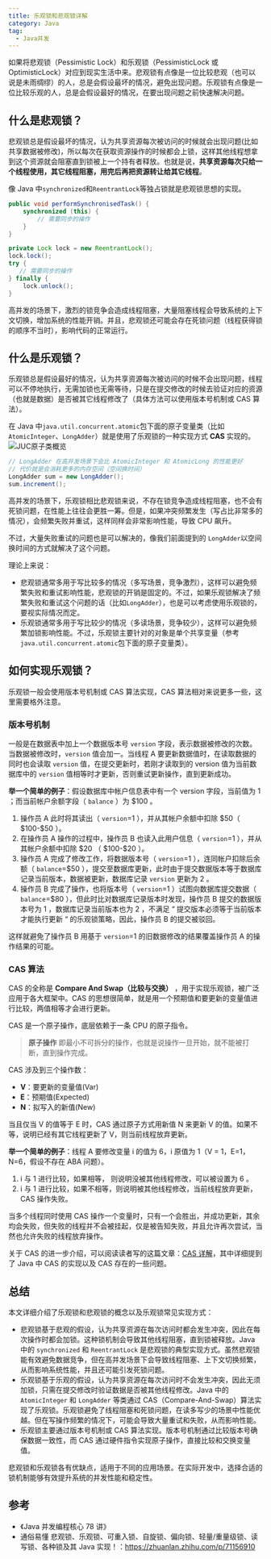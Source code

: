 ```yaml
---
title: 乐观锁和悲观锁详解
category: Java
tag:
  - Java并发
---
```


如果将悲观锁（Pessimistic Lock）和乐观锁（PessimisticLock 或 OptimisticLock）对应到现实生活中来。悲观锁有点像是一位比较悲观（也可以说是未雨绸缪）的人，总是会假设最坏的情况，避免出现问题。乐观锁有点像是一位比较乐观的人，总是会假设最好的情况，在要出现问题之前快速解决问题。

## 什么是悲观锁？

悲观锁总是假设最坏的情况，认为共享资源每次被访问的时候就会出现问题(比如共享数据被修改)，所以每次在获取资源操作的时候都会上锁，这样其他线程想拿到这个资源就会阻塞直到锁被上一个持有者释放。也就是说，**共享资源每次只给一个线程使用，其它线程阻塞，用完后再把资源转让给其它线程**。

像 Java 中`synchronized`和`ReentrantLock`等独占锁就是悲观锁思想的实现。

```java
public void performSynchronisedTask() {
    synchronized (this) {
        // 需要同步的操作
    }
}

private Lock lock = new ReentrantLock();
lock.lock();
try {
   // 需要同步的操作
} finally {
    lock.unlock();
}
```

高并发的场景下，激烈的锁竞争会造成线程阻塞，大量阻塞线程会导致系统的上下文切换，增加系统的性能开销。并且，悲观锁还可能会存在死锁问题（线程获得锁的顺序不当时），影响代码的正常运行。

## 什么是乐观锁？

乐观锁总是假设最好的情况，认为共享资源每次被访问的时候不会出现问题，线程可以不停地执行，无需加锁也无需等待，只是在提交修改的时候去验证对应的资源（也就是数据）是否被其它线程修改了（具体方法可以使用版本号机制或 CAS 算法）。

在 Java 中`java.util.concurrent.atomic`包下面的原子变量类（比如`AtomicInteger`、`LongAdder`）就是使用了乐观锁的一种实现方式 **CAS** 实现的。
![JUC原子类概览](https://oss.javaguide.cn/github/javaguide/java/JUC%E5%8E%9F%E5%AD%90%E7%B1%BB%E6%A6%82%E8%A7%88-20230814005211968.png)

```java
// LongAdder 在高并发场景下会比 AtomicInteger 和 AtomicLong 的性能更好
// 代价就是会消耗更多的内存空间（空间换时间）
LongAdder sum = new LongAdder();
sum.increment();
```

高并发的场景下，乐观锁相比悲观锁来说，不存在锁竞争造成线程阻塞，也不会有死锁问题，在性能上往往会更胜一筹。但是，如果冲突频繁发生（写占比非常多的情况），会频繁失败并重试，这样同样会非常影响性能，导致 CPU 飙升。

不过，大量失败重试的问题也是可以解决的，像我们前面提到的 `LongAdder`以空间换时间的方式就解决了这个问题。

理论上来说：

- 悲观锁通常多用于写比较多的情况（多写场景，竞争激烈），这样可以避免频繁失败和重试影响性能，悲观锁的开销是固定的。不过，如果乐观锁解决了频繁失败和重试这个问题的话（比如`LongAdder`），也是可以考虑使用乐观锁的，要视实际情况而定。
- 乐观锁通常多用于写比较少的情况（多读场景，竞争较少），这样可以避免频繁加锁影响性能。不过，乐观锁主要针对的对象是单个共享变量（参考`java.util.concurrent.atomic`包下面的原子变量类）。

## 如何实现乐观锁？

乐观锁一般会使用版本号机制或 CAS 算法实现，CAS 算法相对来说更多一些，这里需要格外注意。

### 版本号机制

一般是在数据表中加上一个数据版本号 `version` 字段，表示数据被修改的次数。当数据被修改时，`version` 值会加一。当线程 A 要更新数据值时，在读取数据的同时也会读取 `version` 值，在提交更新时，若刚才读取到的 version 值为当前数据库中的 `version` 值相等时才更新，否则重试更新操作，直到更新成功。

**举一个简单的例子**：假设数据库中帐户信息表中有一个 version 字段，当前值为 1 ；而当前帐户余额字段（ `balance` ）为 \$100 。

1. 操作员 A 此时将其读出（ `version`=1 ），并从其帐户余额中扣除 $50（ $100-\$50 ）。
2. 在操作员 A 操作的过程中，操作员 B 也读入此用户信息（ `version`=1 ），并从其帐户余额中扣除 $20 （ $100-\$20 ）。
3. 操作员 A 完成了修改工作，将数据版本号（ `version`=1 ），连同帐户扣除后余额（ `balance`=\$50 ），提交至数据库更新，此时由于提交数据版本等于数据库记录当前版本，数据被更新，数据库记录 `version` 更新为 2 。
4. 操作员 B 完成了操作，也将版本号（ `version`=1 ）试图向数据库提交数据（ `balance`=\$80 ），但此时比对数据库记录版本时发现，操作员 B 提交的数据版本号为 1 ，数据库记录当前版本也为 2 ，不满足 “ 提交版本必须等于当前版本才能执行更新 “ 的乐观锁策略，因此，操作员 B 的提交被驳回。

这样就避免了操作员 B 用基于 `version`=1 的旧数据修改的结果覆盖操作员 A 的操作结果的可能。

### CAS 算法

CAS 的全称是 **Compare And Swap（比较与交换）** ，用于实现乐观锁，被广泛应用于各大框架中。CAS 的思想很简单，就是用一个预期值和要更新的变量值进行比较，两值相等才会进行更新。

CAS 是一个原子操作，底层依赖于一条 CPU 的原子指令。

> **原子操作** 即最小不可拆分的操作，也就是说操作一旦开始，就不能被打断，直到操作完成。

CAS 涉及到三个操作数：

- **V**：要更新的变量值(Var)
- **E**：预期值(Expected)
- **N**：拟写入的新值(New)

当且仅当 V 的值等于 E 时，CAS 通过原子方式用新值 N 来更新 V 的值。如果不等，说明已经有其它线程更新了 V，则当前线程放弃更新。

**举一个简单的例子**：线程 A 要修改变量 i 的值为 6，i 原值为 1（V = 1，E=1，N=6，假设不存在 ABA 问题）。

1. i 与 1 进行比较，如果相等， 则说明没被其他线程修改，可以被设置为 6 。
2. i 与 1 进行比较，如果不相等，则说明被其他线程修改，当前线程放弃更新，CAS 操作失败。

当多个线程同时使用 CAS 操作一个变量时，只有一个会胜出，并成功更新，其余均会失败，但失败的线程并不会被挂起，仅是被告知失败，并且允许再次尝试，当然也允许失败的线程放弃操作。

关于 CAS 的进一步介绍，可以阅读读者写的这篇文章：[CAS 详解](./cas.md)，其中详细提到了 Java 中 CAS 的实现以及 CAS 存在的一些问题。

## 总结

本文详细介绍了乐观锁和悲观锁的概念以及乐观锁常见实现方式：

- 悲观锁基于悲观的假设，认为共享资源在每次访问时都会发生冲突，因此在每次操作时都会加锁。这种锁机制会导致其他线程阻塞，直到锁被释放。Java 中的 `synchronized` 和 `ReentrantLock` 是悲观锁的典型实现方式。虽然悲观锁能有效避免数据竞争，但在高并发场景下会导致线程阻塞、上下文切换频繁，从而影响系统性能，并且还可能引发死锁问题。
- 乐观锁基于乐观的假设，认为共享资源在每次访问时不会发生冲突，因此无须加锁，只需在提交修改时验证数据是否被其他线程修改。Java 中的 `AtomicInteger` 和 `LongAdder` 等类通过 CAS（Compare-And-Swap）算法实现了乐观锁。乐观锁避免了线程阻塞和死锁问题，在读多写少的场景中性能优越。但在写操作频繁的情况下，可能会导致大量重试和失败，从而影响性能。
- 乐观锁主要通过版本号机制或 CAS 算法实现。版本号机制通过比较版本号确保数据一致性，而 CAS 通过硬件指令实现原子操作，直接比较和交换变量值。

悲观锁和乐观锁各有优缺点，适用于不同的应用场景。在实际开发中，选择合适的锁机制能够有效提升系统的并发性能和稳定性。

## 参考

- 《Java 并发编程核心 78 讲》
- 通俗易懂 悲观锁、乐观锁、可重入锁、自旋锁、偏向锁、轻量/重量级锁、读写锁、各种锁及其 Java 实现！：<https://zhuanlan.zhihu.com/p/71156910>

<!-- @include: @article-footer.snippet.md -->
